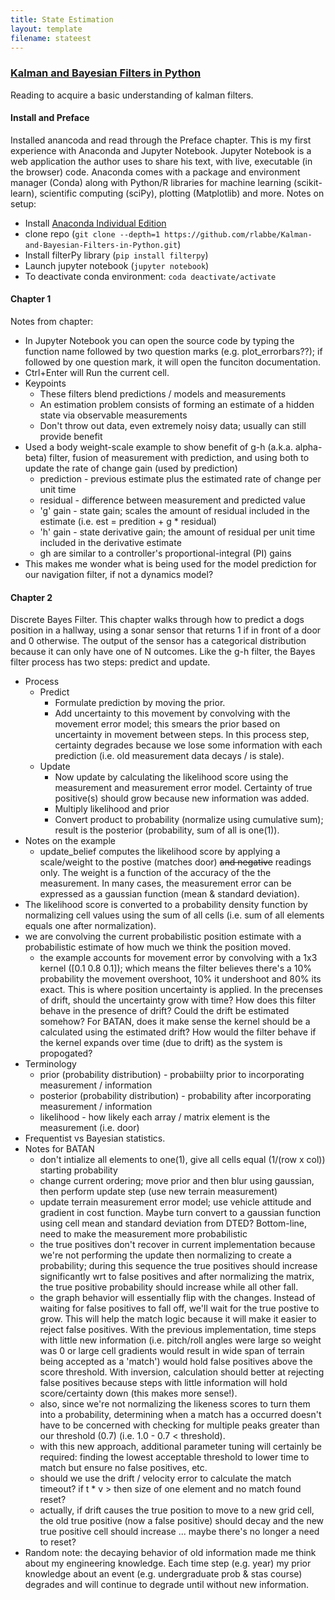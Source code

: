 ```yaml
---
title: State Estimation
layout: template
filename: stateest
--- 
```

### [Kalman and Bayesian Filters in Python](https://github.com/rlabbe/Kalman-and-Bayesian-Filters-in-Python)
Reading to acquire a basic understanding of kalman filters.
#### Install and Preface
Installed anancoda and read through the Preface chapter.  This is my first experience with Anaconda and Jupyter Notebook.  Jupyter Notebook is a web application the author uses to share his text, with live, executable (in the browser) code.  Anaconda comes with a package and environment manager (Conda) along with Python/R libraries for machine learning (scikit-learn), scientific computing (sciPy), plotting (Matplotlib) and more.  Notes on setup:
*   Install [Anaconda Individual Edition](https://www.anaconda.com/products/individual)
*   clone repo (`git clone --depth=1 https://github.com/rlabbe/Kalman-and-Bayesian-Filters-in-Python.git`)
*   Install filterPy library (`pip install filterpy`)
*   Launch jupyter notebook (`jupyter notebook`)
*   To deactivate conda environment: `coda deactivate/activate`

#### Chapter 1
Notes from chapter:
*   In Jupyter Notebook you can open the source code by typing the function name followed by two question marks (e.g. plot_errorbars??); if followed by one question mark, it will open the funciton documentation.
*   Ctrl+Enter will Run the current cell.
*   Keypoints
	*   These filters blend predictions / models and measurements
	*   An estimation problem consists of forming an estimate of a hidden state via observable measurements
	*   Don't throw out data, even extremely noisy data; usually can still provide benefit
*   Used a body weight-scale example to show benefit of g-h (a.k.a. alpha-beta) filter, fusion of measurement with prediction, and using both to update the rate of change gain (used by prediction)
	*   prediction - previous estimate plus the estimated rate of change per unit time
	*   residual - difference between measurement and predicted value
    *   'g' gain - state gain; scales the amount of residual included in the estimate (i.e. est = predition + g * residual)
    *   'h' gain - state derivative gain; the amount of residual per unit time included in the derivative estimate
    *   gh are similar to a controller's proportional-integral (PI) gains
*   This makes me wonder what is being used for the model prediction for our navigation filter, if not a dynamics model?

#### Chapter 2
Discrete Bayes Filter.  This chapter walks through how to predict a dogs position in a hallway, using a sonar sensor that returns 1 if in front of a door and 0 otherwise.  The output of the sensor has a categorical distribution because it can only have one of N outcomes.  Like the g-h filter, the Bayes filter process has two steps: predict and update.
*   Process
	*   Predict
		*   Formulate prediction by moving the prior.
		*   Add uncertainty to this movement by convolving with the movement error model; this smears the prior based on uncertainty in movement between steps.  In this process step, certainty degrades because we lose some information with each prediction (i.e. old measurement data decays / is stale).
	*   Update
		*   Now update by calculating the likelihood score using the measurement and measurement error model.  Certainty of true positive(s) should grow because new information was added.
		*   Multiply likelihood and prior
		*   Convert product to probability (normalize using cumulative sum); result is the posterior (probability, sum of all is one(1)).
*	Notes on the example   
	*   update_belief computes the likelihood score by applying a scale/weight to the postive (matches door) ~~and negative~~ readings only.  The weight is a function of the accuracy of the the measurement.  In many cases, the measurement error can be expressed as a gaussian function (mean & standard deviation).    
*   The likelihood score is converted to a probability density function by normalizing cell values using the sum of all cells (i.e. sum of all elements equals one after normalization).
*   we are convolving the current probabilistic position estimate with a probabilistic estimate of how much we think the position moved.
	*   the example accounts for movement error by convolving with a 1x3 kernel ([0.1 0.8 0.1]); which means the filter believes there's a 10% probability the movement overshoot, 10% it undershoot and 80% its exact.  This is where position uncertainty is applied.  In the precenses of drift, should the uncertainty grow with time?  How does this filter behave in the presence of drift?  Could the drift be estimated somehow?  For BATAN, does it make sense the kernel should be a calculated using the estimated drift?  How would the filter behave if the kernel expands over time (due to drift) as the system is propogated?
*   Terminology
 	*   prior (probability distribution) - probabiilty prior to incorporating measurement / information
 	*   posterior (probability distribution) - probability after incorporating measurement / information
 	*   likelihood - how likely each array / matrix element is the measurement (i.e. door)
*   Frequentist vs Bayesian statistics.
*   Notes for BATAN
	*   don't intialize all elements to one(1), give all cells equal (1/(row x col)) starting probability
	*   change current ordering; move prior and then blur using gaussian, then perform update step (use new terrain measurement)
	*   update terrain measurement error model; use vehicle attitude and gradient in cost function.  Maybe turn convert to a gaussian function using cell mean and standard deviation from DTED?  Bottom-line, need to make the measurement more probabilistic
	*   the true positives don't recover in current implementation because we're not performing the update then normalizing to create a probability; during this sequence the true positives should increase significantly wrt to false positives and after normalizing the matrix, the true positive probability should increase while all other fall.
	*   the graph behavior will essentially flip with the changes.  Instead of waiting for false positives to fall off, we'll wait for the true postive to grow.  This will help the match logic because it will make it easier to reject false positives.  With the previous implementation, time steps with little new information (i.e. pitch/roll angles were large so weight was 0 or large cell gradients would result in wide span of terrain being accepted as a 'match') would hold false positives above the score threshold.  With inversion, calculation should better at rejecting false positives because steps with little information will hold score/certainty down (this makes more sense!).
	*   also, since we're not normalizing the likeness scores to turn them into a probability, determining when a match has a occurred doesn't have to be concerned with checking for multiple peaks greater than our threshold (0.7) (i.e. 1.0 - 0.7 < threshold).
	*   with this new approach, additional parameter tuning will certainly be required: finding the lowest acceptable threshold to lower time to match but ensure no false positives, etc.
	*   should we use the drift / velocity error to calculate the match timeout?  if t * v > then size of one element and no match found reset?
	*   actually, if drift causes the true position to move to a new grid cell, the old true positive (now a false positive) should decay and the new true positive cell should increase ... maybe there's no longer a need to reset?
*   Random note: the decaying behavior of old information made me think about my engineering knowledge.  Each time step (e.g. year) my prior knowledge about an event (e.g. undergraduate prob & stas course) degrades and will continue to degrade until without new information.
